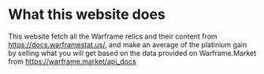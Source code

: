 # What this website does
This website fetch all the Warframe relics and their content from https://docs.warframestat.us/, and make an average of the platinium gain by selling what you will get based on the data provided on Warframe.Market from https://warframe.market/api_docs
